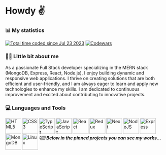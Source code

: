 # Howdy ✌️

### 📊 My statistics
<a href="https://wakatime.com/@dbab2cf8-0b11-4d10-92dd-172059f5b7e0" target="_blank" rel="noopener noreferrer"><img src="https://wakatime.com/badge/user/dbab2cf8-0b11-4d10-92dd-172059f5b7e0.svg" alt="Total time coded since Jul 23 2023" /></a>
<a href="https://www.codewars.com/users/Hudz-Roman/" target="_blank" rel="noopener noreferrer"><img src="https://www.codewars.com/users/Hudz-Roman/badges/small" alt="Codewars"></a>

### 🤏🏼 Little bit about me
<p>As a passionate Full Stack developer specializing in the MERN stack (MongoDB, Express, React, Node.js), I enjoy building dynamic and responsive web applications. I thrive on creating solutions that are both efficient and user-friendly, and I am always eager to learn and apply new technologies to enhance my skills. I am dedicated to continuous improvement and excited about contributing to innovative projects.</p>

### 💻 Languages and Tools

<img align="left" alt="HTML5" width="50px" src="https://cdn.jsdelivr.net/gh/devicons/devicon/icons/html5/html5-plain.svg" />

<img align="left" alt="CSS3" width="50px" src="https://cdn.jsdelivr.net/gh/devicons/devicon/icons/css3/css3-plain.svg"  />

<img align="left" alt="TypeScript" width="50px" src="https://cdn.jsdelivr.net/gh/devicons/devicon@latest/icons/typescript/typescript-original.svg"/>

<img align="left" alt="JavaScript" width="50px" src="https://cdn.jsdelivr.net/gh/devicons/devicon/icons/javascript/javascript-plain.svg"/>

<img align="left" alt="React" width="50px" src="https://cdn.jsdelivr.net/gh/devicons/devicon/icons/react/react-original.svg" />

<img align="left" alt="Redux" width="50px" src="https://cdn.jsdelivr.net/gh/devicons/devicon@latest/icons/redux/redux-original.svg" />

<img  align="left" alt="Next" width="50px" src="https://cdn.jsdelivr.net/gh/devicons/devicon@latest/icons/nextjs/nextjs-original.svg" />

<img align="left" alt="NodeJS" width="50px" src="https://cdn.jsdelivr.net/gh/devicons/devicon@latest/icons/nodejs/nodejs-plain-wordmark.svg" />

<img align="left" alt="Express" width="50px" src="https://cdn.jsdelivr.net/gh/devicons/devicon@latest/icons/express/express-original.svg" />

<img align="left" alt="MongoDB" width="50px" src="https://cdn.jsdelivr.net/gh/devicons/devicon@latest/icons/mongodb/mongodb-plain-wordmark.svg" />

<img align="left" alt="Linux" width="50px" src="https://cdn.jsdelivr.net/gh/devicons/devicon/icons/linux/linux-original.svg" />

<br>

<br> 

##### 👇🏼 Below in the pinned projects you can see my works...

